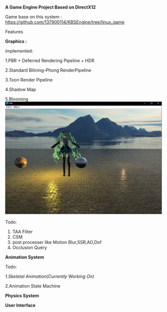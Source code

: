 **A Game Engine Project Based on DirectX12**

Game base on this system : https://github.com/137900114/KBSEngine/tree/linux_game

Features

**Graphics :**

implemented:

1.PBR + Deferred Rendering Pipeline + HDR

2.Standard Bilining-Phong RenderPipeline

3.Toon Render Pipeline

4.Shadow Map

5.Blooming![捕获](https://github.com/137900114/KBSEngine/blob/master/pic/exp.PNG)



Todo:

1. TAA Filter
2. CSM
3. post processer like Motion Blur,SSR,AO,Dof
4. Occlusion Query

**Animation System**

Todo:

*1.Skeletal  Animation(Currently Working On)*

2.Animation State Machine

**Physics System**

**User Interface**


